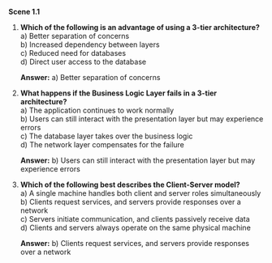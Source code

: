 **Scene 1.1** 

1. **Which of the following is an advantage of using a 3-tier architecture?**  
   a) Better separation of concerns  
   b) Increased dependency between layers  
   c) Reduced need for databases  
   d) Direct user access to the database  

   **Answer:** a) Better separation of concerns  

2. **What happens if the Business Logic Layer fails in a 3-tier architecture?**  
   a) The application continues to work normally  
   b) Users can still interact with the presentation layer but may experience errors  
   c) The database layer takes over the business logic  
   d) The network layer compensates for the failure  

   **Answer:** b) Users can still interact with the presentation layer but may experience errors  

3. **Which of the following best describes the Client-Server model?**  
   a) A single machine handles both client and server roles simultaneously  
   b) Clients request services, and servers provide responses over a network  
   c) Servers initiate communication, and clients passively receive data  
   d) Clients and servers always operate on the same physical machine  
 
   **Answer:** b) Clients request services, and servers provide responses over a network
